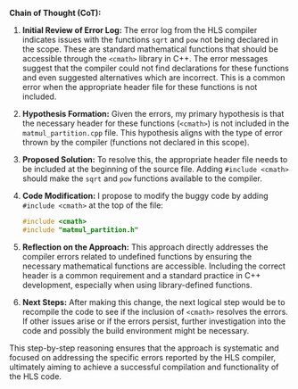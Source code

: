 **Chain of Thought (CoT):**

1. **Initial Review of Error Log:**
   The error log from the HLS compiler indicates issues with the functions `sqrt` and `pow` not being declared in the scope. These are standard mathematical functions that should be accessible through the `<cmath>` library in C++. The error messages suggest that the compiler could not find declarations for these functions and even suggested alternatives which are incorrect. This is a common error when the appropriate header file for these functions is not included.

2. **Hypothesis Formation:**
   Given the errors, my primary hypothesis is that the necessary header for these functions (`<cmath>`) is not included in the `matmul_partition.cpp` file. This hypothesis aligns with the type of error thrown by the compiler (functions not declared in this scope).

3. **Proposed Solution:**
   To resolve this, the appropriate header file needs to be included at the beginning of the source file. Adding `#include <cmath>` should make the `sqrt` and `pow` functions available to the compiler.

4. **Code Modification:**
   I propose to modify the buggy code by adding `#include <cmath>` at the top of the file:
   ```cpp
   #include <cmath>
   #include "matmul_partition.h"
   ```

5. **Reflection on the Approach:**
   This approach directly addresses the compiler errors related to undefined functions by ensuring the necessary mathematical functions are accessible. Including the correct header is a common requirement and a standard practice in C++ development, especially when using library-defined functions.

6. **Next Steps:**
   After making this change, the next logical step would be to recompile the code to see if the inclusion of `<cmath>` resolves the errors. If other issues arise or if the errors persist, further investigation into the code and possibly the build environment might be necessary.

This step-by-step reasoning ensures that the approach is systematic and focused on addressing the specific errors reported by the HLS compiler, ultimately aiming to achieve a successful compilation and functionality of the HLS code.